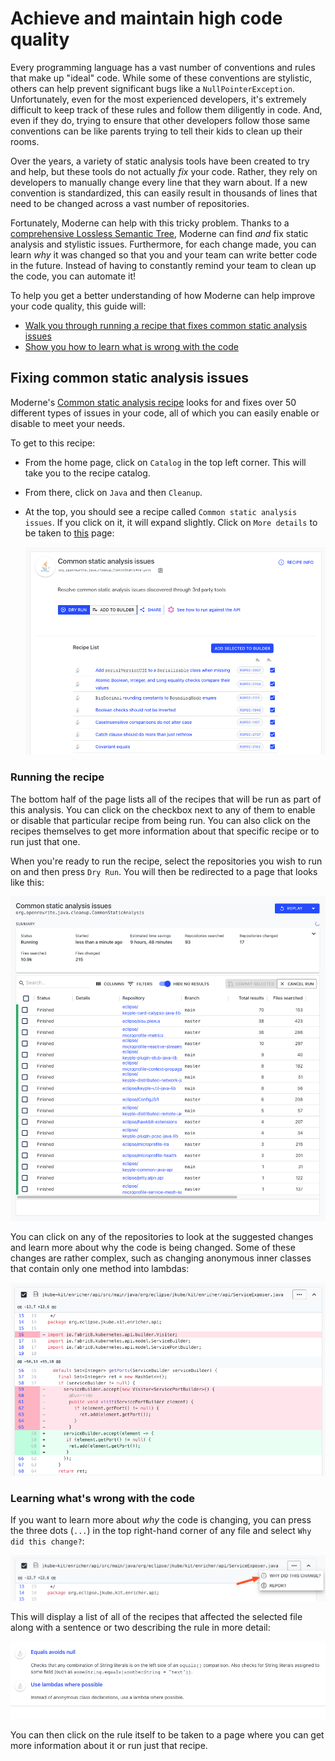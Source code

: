 # Achieve and maintain high code quality

Every programming language has a vast number of conventions and rules that make up "ideal" code. While some of these conventions are stylistic, others can help prevent significant bugs like a `NullPointerException`. Unfortunately, even for the most experienced developers, it's extremely difficult to keep track of these rules and follow them diligently in code. And, even if they do, trying to ensure that other developers follow those same conventions can be like parents trying to tell their kids to clean up their rooms.

Over the years, a variety of static analysis tools have been created to try and help, but these tools do not actually _fix_ your code. Rather, they rely on developers to manually change every line that they warn about. If a new convention is standardized, this can easily result in thousands of lines that need to be changed across a vast number of repositories.

Fortunately, Moderne can help with this tricky problem. Thanks to a [comprehensive Lossless Semantic Tree](../concepts/lossless-semantic-trees.md), Moderne can find _and_ fix static analysis and stylistic issues. Furthermore, for each change made, you can learn _why_ it was changed so that you and your team can write better code in the future. Instead of having to constantly remind your team to clean up the code, you can automate it!

To help you get a better understanding of how Moderne can help improve your code quality, this guide will:

* [Walk you through running a recipe that fixes common static analysis issues](code-quality.md#fixing-common-static-analysis-issues)
* [Show you how to learn what is wrong with the code](code-quality.md#learning-whats-wrong-with-the-code)

## Fixing common static analysis issues

Moderne's [Common static analysis recipe](https://public.moderne.io/recipes/org.openrewrite.java.cleanup.CommonStaticAnalysis) looks for and fixes over 50 different types of issues in your code, all of which you can easily enable or disable to meet your needs.

To get to this recipe:

* From the home page, click on `Catalog` in the top left corner. This will take you to the recipe catalog.
* From there, click on `Java` and then `Cleanup`.
*   At the top, you should see a recipe called `Common static analysis issues`. If you click on it, it will expand slightly. Click on `More details` to be taken to [this](https://public.moderne.io/recipes/org.openrewrite.java.cleanup.CommonStaticAnalysis) page:

    ![](../.gitbook/assets/common-static-analysis-recipe.png)

### Running the recipe

The bottom half of the page lists all of the recipes that will be run as part of this analysis. You can click on the checkbox next to any of them to enable or disable that particular recipe from being run. You can also click on the recipes themselves to get more information about that specific recipe or to run just that one.

When you're ready to run the recipe, select the repositories you wish to run on and then press `Dry Run`. You will then be redirected to a page that looks like this:

![](../.gitbook/assets/common-static-analysis-run.png)

You can click on any of the repositories to look at the suggested changes and learn more about why the code is being changed. Some of these changes are rather complex, such as changing anonymous inner classes that contain only one method into lambdas:

![](../.gitbook/assets/lambda-example.png)

### Learning what's wrong with the code

If you want to learn more about _why_ the code is changing, you can press the three dots (`...`) in the top right-hand corner of any file and select `Why did this change?`:

![](../.gitbook/assets/why-did-this-change.png)

This will display a list of all of the recipes that affected the selected file along with a sentence or two describing the rule in more detail:

![](../.gitbook/assets/example-change-recipes.png)

You can then click on the rule itself to be taken to a page where you can get more information about it or run just that recipe.
